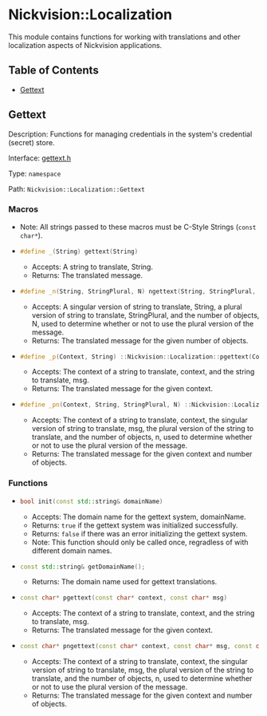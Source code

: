 # Nickvision::Localization

This module contains functions for working with translations and other localization aspects of Nickvision applications.

## Table of Contents
- [Gettext](#gettext)

## Gettext
Description: Functions for managing credentials in the system's credential (secret) store.

Interface: [gettext.h](/include/localization/gettext.h)

Type: `namespace`

Path: `Nickvision::Localization::Gettext`

### Macros
- Note: All strings passed to these macros must be C-Style Strings (`const char*`).
- ```cpp
  #define _(String) gettext(String)
  ``` 
    - Accepts: A string to translate, String.
    - Returns: The translated message.
- ```cpp
  #define _n(String, StringPlural, N) ngettext(String, StringPlural, N)
  ``` 
    - Accepts: A singular version of string to translate, String, a plural version of string to translate, StringPlural, and the number of objects, N, used to determine whether or not to use the plural version of the message.
    - Returns: The translated message for the given number of objects.
- ```cpp
  #define _p(Context, String) ::Nickvision::Localization::pgettext(Context GETTEXT_CONTEXT_SEPARATOR String, String)
  ``` 
   - Accepts: The context of a string to translate, context, and the string to translate, msg.
   - Returns: The translated message for the given context.
- ```cpp
  #define _pn(Context, String, StringPlural, N) ::Nickvision::Localization::pngettext(Context GETTEXT_CONTEXT_SEPARATOR String, String, StringPlural, N)
  ```
   - Accepts: The context of a string to translate, context, the singular version of string to translate, msg, the plural version of the string to translate, and the number of objects, n, used to determine whether or not to use the plural version of the message.
   - Returns: The translated message for the given context and number of objects.

### Functions
- ```cpp
  bool init(const std::string& domainName)
  ``` 
    - Accepts: The domain name for the gettext system, domainName.
    - Returns: `true` if the gettext system was initialized successfully.
    - Returns: `false` if there was an error initializing the gettext system.
    - Note: This function should only be called once, regradless of with different domain names.
- ```cpp
  const std::string& getDomainName();
  ```
    - Returns: The domain name used for gettext translations.
- ```cpp
  const char* pgettext(const char* context, const char* msg)
  ```
   - Accepts: The context of a string to translate, context, and the string to translate, msg.
   - Returns: The translated message for the given context.
- ```cpp
  const char* pngettext(const char* context, const char* msg, const char* msgPlural, unsigned long n)
  ```
   - Accepts: The context of a string to translate, context, the singular version of string to translate, msg, the plural version of the string to translate, and the number of objects, n, used to determine whether or not to use the plural version of the message.
   - Returns: The translated message for the given context and number of objects.